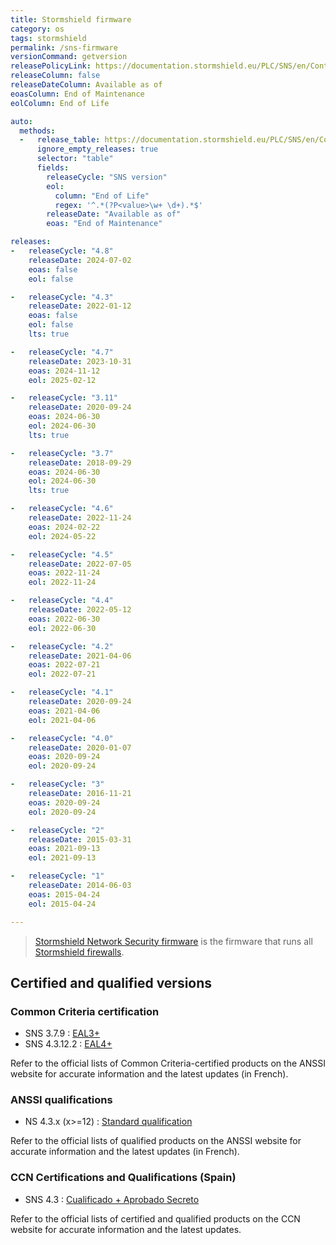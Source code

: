 ```yaml
---
title: Stormshield firmware
category: os
tags: stormshield
permalink: /sns-firmware
versionCommand: getversion
releasePolicyLink: https://documentation.stormshield.eu/PLC/SNS/en/Content/SNS_Product_Life_Cycle/Matrices_firmwares.htm
releaseColumn: false
releaseDateColumn: Available as of
eoasColumn: End of Maintenance
eolColumn: End of Life

auto:
  methods:
  -   release_table: https://documentation.stormshield.eu/PLC/SNS/en/Content/SNS_Product_Life_Cycle/Matrices_firmwares.htm
      ignore_empty_releases: true
      selector: "table"
      fields:
        releaseCycle: "SNS version"
        eol:
          column: "End of Life"
          regex: '^.*(?P<value>\w+ \d+).*$'
        releaseDate: "Available as of"
        eoas: "End of Maintenance"

releases:
-   releaseCycle: "4.8"
    releaseDate: 2024-07-02
    eoas: false
    eol: false

-   releaseCycle: "4.3"
    releaseDate: 2022-01-12
    eoas: false
    eol: false
    lts: true

-   releaseCycle: "4.7"
    releaseDate: 2023-10-31
    eoas: 2024-11-12
    eol: 2025-02-12

-   releaseCycle: "3.11"
    releaseDate: 2020-09-24
    eoas: 2024-06-30
    eol: 2024-06-30
    lts: true

-   releaseCycle: "3.7"
    releaseDate: 2018-09-29
    eoas: 2024-06-30
    eol: 2024-06-30
    lts: true

-   releaseCycle: "4.6"
    releaseDate: 2022-11-24
    eoas: 2024-02-22
    eol: 2024-05-22

-   releaseCycle: "4.5"
    releaseDate: 2022-07-05
    eoas: 2022-11-24
    eol: 2022-11-24

-   releaseCycle: "4.4"
    releaseDate: 2022-05-12
    eoas: 2022-06-30
    eol: 2022-06-30

-   releaseCycle: "4.2"
    releaseDate: 2021-04-06
    eoas: 2022-07-21
    eol: 2022-07-21

-   releaseCycle: "4.1"
    releaseDate: 2020-09-24
    eoas: 2021-04-06
    eol: 2021-04-06

-   releaseCycle: "4.0"
    releaseDate: 2020-01-07
    eoas: 2020-09-24
    eol: 2020-09-24

-   releaseCycle: "3"
    releaseDate: 2016-11-21
    eoas: 2020-09-24
    eol: 2020-09-24

-   releaseCycle: "2"
    releaseDate: 2015-03-31
    eoas: 2021-09-13
    eol: 2021-09-13

-   releaseCycle: "1"
    releaseDate: 2014-06-03
    eoas: 2015-04-24
    eol: 2015-04-24

---
```


> [Stormshield Network Security firmware](https://www.stormshield.com/products-services/products/network-security/firmware-sns-4x/) is the firmware that runs all [Stormshield firewalls](https://www.stormshield.com/products-services/products/network-security/product-range-sns/).

## Certified and qualified versions

### Common Criteria certification

- SNS 3.7.9 : [EAL3+](https://cyber.gouv.fr/produits-certifies/stormshield-network-security-utm-ng-firewall-software-suite-version-379-0)
- SNS 4.3.12.2 : [EAL4+](https://cyber.gouv.fr/produits-certifies/utm-ng-firewall-software-suite-version-43122-s-m-xl)

Refer to the official lists of Common Criteria-certified products on the ANSSI website for accurate information and the latest updates (in French).

### ANSSI qualifications

- NS 4.3.x (x>=12) : [Standard qualification](https://cyber.gouv.fr/produits-services-qualifies/stormshield-network-security)

Refer to the official lists of qualified products on the ANSSI website for accurate information and the latest updates (in French).

### CCN Certifications and Qualifications (Spain)

- SNS 4.3 : [Cualificado + Aprobado Secreto](https://cpstic.ccn.cni.es/en/catalogue/495-stormshield-network-security-utm-ng-firewall-appliances-desde-sn210-a-sn6100-en-4-compilaciones-distintas-s-m-l-y-xl-4-3) 

Refer to the official lists of certified and qualified products on the CCN website for accurate information and the latest updates.
